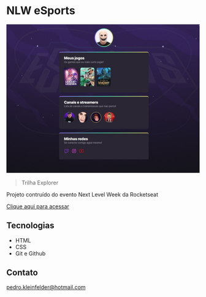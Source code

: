 # NLW eSports

![preview](./.github/preview.jpg)

> Trilha Explorer

Projeto contruído do evento Next Level Week da Rocketseat

[Clique aqui para acessar](https://pedro-k.github.io/NLW_eSports-Trilha_Explorer/)

## Tecnologias

- HTML
- CSS
- Git e Github

## Contato

pedro.kleinfelder@hotmail.com